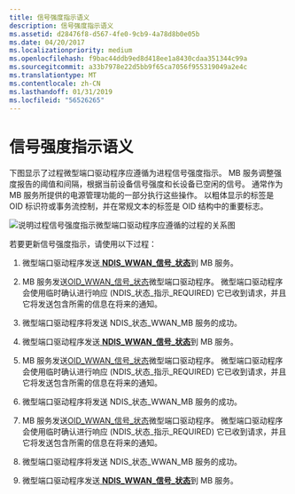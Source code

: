 ```yaml
---
title: 信号强度指示语义
description: 信号强度指示语义
ms.assetid: d28476f8-d567-4fe0-9cb9-4a78d8b0e05b
ms.date: 04/20/2017
ms.localizationpriority: medium
ms.openlocfilehash: f9bac44ddb9ed8d418ee1a8430cdaa351344c99a
ms.sourcegitcommit: a33b7978e22d5bb9f65ca7056f955319049a2e4c
ms.translationtype: MT
ms.contentlocale: zh-CN
ms.lasthandoff: 01/31/2019
ms.locfileid: "56526265"
---
```

# <a name="signal-strength-indication-semantics"></a>信号强度指示语义


下图显示了过程微型端口驱动程序应遵循为进程信号强度指示。 MB 服务调整强度报告的阈值和间隔，根据当前设备信号强度和长设备已空闲的信号。 通常作为 MB 服务所提供的电源管理功能的一部分执行这些操作。 以粗体显示的标签是 OID 标识符或事务流控制，并在常规文本的标签是 OID 结构中的重要标志。

![说明过程信号强度指示微型端口驱动程序应遵循的过程的关系图](images/wwansignalstrength.png)

若要更新信号强度指示，请使用以下过程：

1.  微型端口驱动程序发送[ **NDIS\_WWAN\_信号\_状态**](https://msdn.microsoft.com/library/windows/hardware/ff567931)到 MB 服务。

2.  MB 服务发送[OID\_WWAN\_信号\_状态](https://msdn.microsoft.com/library/windows/hardware/ff569836)微型端口驱动程序。 微型端口驱动程序会使用临时确认进行响应 (NDIS\_状态\_指示\_REQUIRED) 它已收到请求，并且它将发送包含所需的信息在将来的通知。

3.  微型端口驱动程序将发送 NDIS\_状态\_WWAN\_MB 服务的成功。

4.  微型端口驱动程序发送[ **NDIS\_WWAN\_信号\_状态**](https://msdn.microsoft.com/library/windows/hardware/ff567931)到 MB 服务。

5.  MB 服务发送[OID\_WWAN\_信号\_状态](https://msdn.microsoft.com/library/windows/hardware/ff569836)微型端口驱动程序。 微型端口驱动程序会使用临时确认进行响应 (NDIS\_状态\_指示\_REQUIRED) 它已收到请求，并且它将发送包含所需的信息在将来的通知。

6.  微型端口驱动程序将发送 NDIS\_状态\_WWAN\_MB 服务的成功。

7.  MB 服务发送[OID\_WWAN\_信号\_状态](https://msdn.microsoft.com/library/windows/hardware/ff569836)微型端口驱动程序。 微型端口驱动程序会使用临时确认进行响应 (NDIS\_状态\_指示\_REQUIRED) 它已收到请求，并且它将发送包含所需的信息在将来的通知。

8.  微型端口驱动程序将发送 NDIS\_状态\_WWAN\_MB 服务的成功。

9.  微型端口驱动程序发送[ **NDIS\_WWAN\_信号\_状态**](https://msdn.microsoft.com/library/windows/hardware/ff567931)到 MB 服务。

 

 





